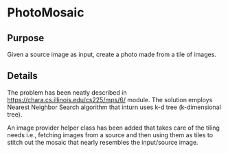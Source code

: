 # PhotoMosaic

## Purpose
Given a source image as input, create a photo made from a tile of images.

## Details
The problem has been neatly described in https://chara.cs.illinois.edu/cs225/mps/6/ module.
The solution employs Nearest Neighbor Search algorithm that inturn uses k-d tree (k-dimensional tree).

An image provider helper class has been added that takes care of the tiling needs i.e., fetching images from a source and then using them as tiles to stitch out the mosaic that nearly resembles the input/source image.
